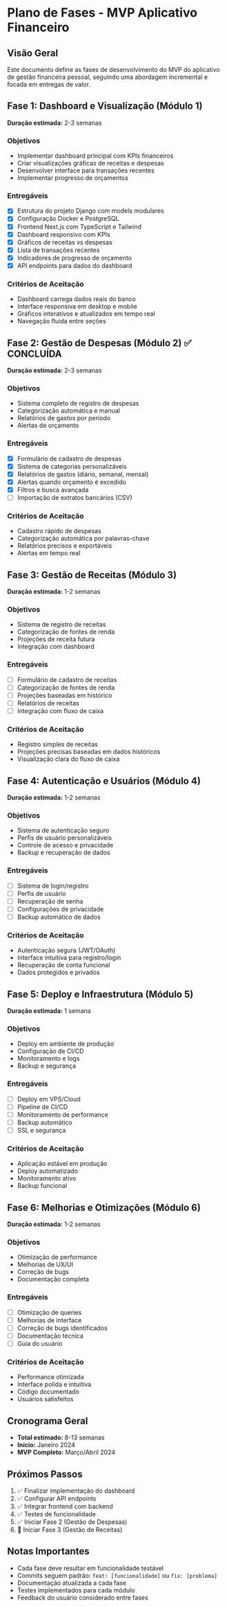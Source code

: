 # Plano de Fases - MVP Aplicativo Financeiro

## Visão Geral
Este documento define as fases de desenvolvimento do MVP do aplicativo de gestão financeira pessoal, seguindo uma abordagem incremental e focada em entregas de valor.

## Fase 1: Dashboard e Visualização (Módulo 1)
**Duração estimada:** 2-3 semanas

### Objetivos
- Implementar dashboard principal com KPIs financeiros
- Criar visualizações gráficas de receitas e despesas
- Desenvolver interface para transações recentes
- Implementar progresso de orçamentos

### Entregáveis
- [x] Estrutura do projeto Django com models modulares
- [x] Configuração Docker e PostgreSQL
- [x] Frontend Next.js com TypeScript e Tailwind
- [x] Dashboard responsivo com KPIs
- [x] Gráficos de receitas vs despesas
- [x] Lista de transações recentes
- [x] Indicadores de progresso de orçamento
- [x] API endpoints para dados do dashboard

### Critérios de Aceitação
- Dashboard carrega dados reais do banco
- Interface responsiva em desktop e mobile
- Gráficos interativos e atualizados em tempo real
- Navegação fluida entre seções

## Fase 2: Gestão de Despesas (Módulo 2) ✅ CONCLUÍDA
**Duração estimada:** 2-3 semanas

### Objetivos
- Sistema completo de registro de despesas
- Categorização automática e manual
- Relatórios de gastos por período
- Alertas de orçamento

### Entregáveis
- [x] Formulário de cadastro de despesas
- [x] Sistema de categorias personalizáveis
- [x] Relatórios de gastos (diário, semanal, mensal)
- [x] Alertas quando orçamento é excedido
- [x] Filtros e busca avançada
- [ ] Importação de extratos bancários (CSV)

### Critérios de Aceitação
- Cadastro rápido de despesas
- Categorização automática por palavras-chave
- Relatórios precisos e exportáveis
- Alertas em tempo real

## Fase 3: Gestão de Receitas (Módulo 3)
**Duração estimada:** 1-2 semanas

### Objetivos
- Sistema de registro de receitas
- Categorização de fontes de renda
- Projeções de receita futura
- Integração com dashboard

### Entregáveis
- [ ] Formulário de cadastro de receitas
- [ ] Categorização de fontes de renda
- [ ] Projeções baseadas em histórico
- [ ] Relatórios de receitas
- [ ] Integração com fluxo de caixa

### Critérios de Aceitação
- Registro simples de receitas
- Projeções precisas baseadas em dados históricos
- Visualização clara do fluxo de caixa

## Fase 4: Autenticação e Usuários (Módulo 4)
**Duração estimada:** 1-2 semanas

### Objetivos
- Sistema de autenticação seguro
- Perfis de usuário personalizáveis
- Controle de acesso e privacidade
- Backup e recuperação de dados

### Entregáveis
- [ ] Sistema de login/registro
- [ ] Perfis de usuário
- [ ] Recuperação de senha
- [ ] Configurações de privacidade
- [ ] Backup automático de dados

### Critérios de Aceitação
- Autenticação segura (JWT/OAuth)
- Interface intuitiva para registro/login
- Recuperação de conta funcional
- Dados protegidos e privados

## Fase 5: Deploy e Infraestrutura (Módulo 5)
**Duração estimada:** 1 semana

### Objetivos
- Deploy em ambiente de produção
- Configuração de CI/CD
- Monitoramento e logs
- Backup e segurança

### Entregáveis
- [ ] Deploy em VPS/Cloud
- [ ] Pipeline de CI/CD
- [ ] Monitoramento de performance
- [ ] Backup automático
- [ ] SSL e segurança

### Critérios de Aceitação
- Aplicação estável em produção
- Deploy automatizado
- Monitoramento ativo
- Backup funcional

## Fase 6: Melhorias e Otimizações (Módulo 6)
**Duração estimada:** 1-2 semanas

### Objetivos
- Otimização de performance
- Melhorias de UX/UI
- Correção de bugs
- Documentação completa

### Entregáveis
- [ ] Otimização de queries
- [ ] Melhorias de interface
- [ ] Correção de bugs identificados
- [ ] Documentação técnica
- [ ] Guia do usuário

### Critérios de Aceitação
- Performance otimizada
- Interface polida e intuitiva
- Código documentado
- Usuários satisfeitos

## Cronograma Geral
- **Total estimado:** 8-13 semanas
- **Início:** Janeiro 2024
- **MVP Completo:** Março/Abril 2024

## Próximos Passos
1. ✅ Finalizar implementação do dashboard
2. ✅ Configurar API endpoints
3. ✅ Integrar frontend com backend
4. ✅ Testes de funcionalidade
5. ✅ Iniciar Fase 2 (Gestão de Despesas)
6. 🔄 Iniciar Fase 3 (Gestão de Receitas)

## Notas Importantes
- Cada fase deve resultar em funcionalidade testável
- Commits seguem padrão: `feat: [funcionalidade]` ou `fix: [problema]`
- Documentação atualizada a cada fase
- Testes implementados para cada módulo
- Feedback do usuário considerado entre fases 